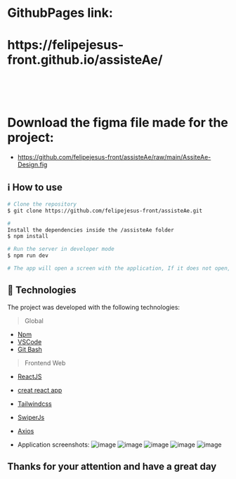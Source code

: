# GithubPages link:
<h1>https://felipejesus-front.github.io/assisteAe/</h1>


<br>
<br><br>

# Download the figma file made for the project:
- https://github.com/felipejesus-front/assisteAe/raw/main/AssiteAe-Design.fig

## ℹ️ How to use

```bash
# Clone the repository
$ git clone https://github.com/felipejesus-front/assisteAe.git
```

```bash
# 
Install the dependencies inside the /assisteAe folder
$ npm install

# Run the server in developer mode
$ npm run dev

# The app will open a screen with the application, If it does not open, copy the link generated in the terminal and paste it in your browser. With each saved modification, the application will restart
```


## 🚀 Technologies

The project was developed with the following technologies:

> Global

-   [Npm](https://www.npmjs.com/)
-   [VSCode](https://code.visualstudio.com)
-   [Git Bash](https://gitforwindows.org/)

> Frontend Web
-   [ReactJS](https://reactjs.org)
-   [creat react app](https://create-react-app.dev/)
-   [Tailwindcss](https://tailwindcss.com/)
-   [SwiperJs](https://swiperjs.com/)
-   [Axios](https://axios-http.com/ptbr/)

- Application screenshots:
![image](https://user-images.githubusercontent.com/61891985/208733589-6589d058-81a2-4bee-8030-cb2375130355.png)
![image](https://user-images.githubusercontent.com/61891985/208733641-0f26cf91-e285-4cc9-8e2f-772f32610561.png)
![image](https://user-images.githubusercontent.com/61891985/208733859-7aa7648c-a6e4-4b68-b7b9-2e9552cd2276.png)
![image](https://user-images.githubusercontent.com/61891985/208735131-7482d2e6-77ae-4c89-ab3e-c8e9b9e50b9d.png)
![image](https://user-images.githubusercontent.com/61891985/208735424-7dd2c403-4dcb-4cdc-a55a-104486ead504.png)





## Thanks for your attention and have a great day
